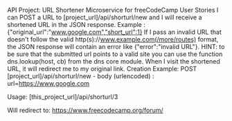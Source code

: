 API Project: URL Shortener Microservice for freeCodeCamp
User Stories
I can POST a URL to [project_url]/api/shorturl/new and I will receive a shortened URL in the JSON response. Example : {"original_url":"www.google.com","short_url":1}
If I pass an invalid URL that doesn't follow the valid http(s)://www.example.com(/more/routes) format, the JSON response will contain an error like {"error":"invalid URL"}. HINT: to be sure that the submitted url points to a valid site you can use the function dns.lookup(host, cb) from the dns core module.
When I visit the shortened URL, it will redirect me to my original link.
Creation Example:
POST [project_url]/api/shorturl/new - body (urlencoded) : url=https://www.google.com

Usage:
[this_project_url]/api/shorturl/3

Will redirect to:
https://www.freecodecamp.org/forum/